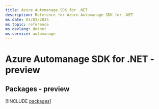 ```yaml
---
title: Azure Automanage SDK for .NET
description: Reference for Azure Automanage SDK for .NET
ms.date: 03/03/2025
ms.topic: reference
ms.devlang: dotnet
ms.service: automanage
---
```

# Azure Automanage SDK for .NET - preview
## Packages - preview
[!INCLUDE [packages](automanage-index.md)]